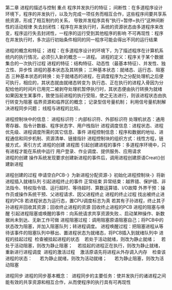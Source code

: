 第二章 进程的描述与控制
重点
程序并发执行的特征；
  间断性：在多道程序设计环境下，程序的并发执行，以及为完成一项任务而相互合作，这些程序间要共享系统资源，形成了相互制约的关系，
    导致并发程序具有“执行=暂停=执行”这种间断性的活动规律
  失去封闭性：程序在并发执行时，系统的资源状态由多道程序来改变，程序运行失去封闭性，一程序的运行受到其他程序的影响
  不可再现性：程序在并发执行时，多次运行初始条件相同的同一程序可能会得出不同的运行结果
  
进程的概念和特征；
  进程：在多道程序设计的环境下，为了描述程序在计算机系统内的执行情况，必须引入新的概念－－进程。
  进程的定义：程序关于某个数据集合的一次执行过程
  进程的特征：结构特征、动态性（最基本特征）、并发性、独立性、异步性
进程的基本状态及其转换；
  三种基本状态：就绪态、运行态、阻塞态
  三种基本状态的转换：处于就绪态的进程，在调度程序为之分配处理机之后便可执行，相应的，其状态就由就绪态转变为
        执行态、正在执行的进程入骨因为分配给他的时间片已用完二被剥夺处理机暂停执行时，其状态便由执行转换为就绪
        如果因发生某事件，致使当前进程的执行受阻，使之无法进行，则该进程状态由执行转变为阻塞
临界资源和临界区的概念；
记录型信号量机制；
利用信号量机制解决进程同步问题；
线程与进程的比较。


进程控制块中的信息：
  进程标识符：内部标识符、外部标识符
  处理机状态：通用寄存器、指令计数器、程序状态字、用户栈指针
  进程调度信息：进程状态、进程优先级、进程调度所需的其它信息、事件
  进程控制信息：程序和数据的地址、进程通信和同步机制、资源清单、链接指针
进程控制块的组织方式：线性方程，链接方式，索引方式
进程的创建
  进程图
  引起创建进程的事件：多道程序环境中，只有进程才能在系统中运行
      用户登录、作业调度、提供服务、应用请求  
 进程的创建
   操作系统发现要求创建新进程的事件后，调用进程创建原语Creat()创建新进程
   
  进程创建的过程
    申请空白PCB-》为新进程分配资源-》初始化进程控制块-》将新进程插入就绪队列
引起进程终止的事件
    正常结束
    异常结束：越界错、保护错、非法指令、特权指令错、运行超时、等待超时、算数运算错、I/O故障
    外界干预：操作员或操作系统干预、父进程请求、因父进程终止
进程的终止过程
  找出被终止进程的PCB 
  若进程状态为运行态，置CPU调度标志为真
  若其有子孙进程，终止其子孙进程并回收其资源；回收终止进程的资源 
  回收终止进程的PCB
进程的阻塞与唤醒
  引起进程阻塞或唤醒的事件：向系统请求共享资源失败.、启动某种操作、新数据尚未到达、无新工作可做
  进程阻塞过程：调用阻塞原语阻塞自己；将PCB中的状态改为阻塞，并加入阻塞队列；转进程调度。
  进程唤醒过程：把阻塞进程从等待该事件的阻塞队列中移出、置进程状态为就绪态，将PCB插入到就绪队列中
进程的挂起过程
  检查被挂起进程的状态
    若处于活动就绪，则改为静止就绪； 
    若处于活动阻塞，则改为静止阻塞；
    若挂起的进程正在执行，则改为静止就绪，重新进行进程调度
  进程的激活过程
    激活原语先将进程从外存调入内存
    检查该进程的状态：
      若为静止就绪，则改为活动就绪；
      若为静止阻塞，则改为活动阻塞


进程同步
  进程的同步基本概念：
  进程同步的主要任务：使并发执行的诸进程之间能有效的共享资源和相互合作，从而使程序的执行具有可再现性
    
